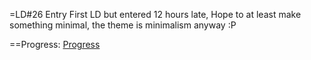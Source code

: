 =LD#26 Entry
First LD but entered 12 hours late, Hope to at least make something minimal, the theme is minimalism anyway :P

==Progress:
[Progress](https://raw.github.com/Jackyjjc/LD26_Entry/master/screenshot.png)
